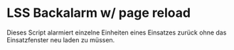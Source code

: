 <h1>LSS Backalarm w/ page reload</h1>
Dieses Script alarmiert einzelne Einheiten eines Einsatzes zurück ohne das 
Einsatzfenster neu laden zu müssen.